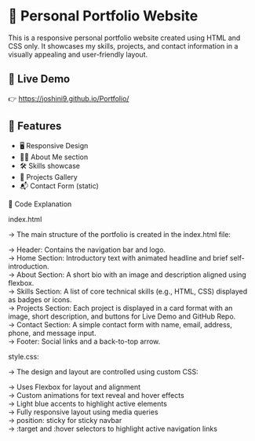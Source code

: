 # 💼 Personal Portfolio Website

This is a responsive personal portfolio website created using HTML and CSS only. It showcases my skills, projects, and contact information in a visually appealing and user-friendly layout.

## 🔗 Live Demo
👉 https://joshini9.github.io/Portfolio/

## 📌 Features

- 🖥️ Responsive Design
- 🧑‍💼 About Me section
- 🛠️ Skills showcase
- 🧩 Projects Gallery
- 📬 Contact Form (static)


🧩 Code Explanation

 index.html

-> The main structure of the portfolio is created in the index.html file:

-> Header: Contains the navigation bar and logo.<br>
-> Home Section: Introductory text with animated headline and brief self-introduction.<br>
-> About Section: A short bio with an image and description aligned using flexbox.<br>
-> Skills Section: A list of core technical skills (e.g., HTML, CSS) displayed as badges or icons.<br>
-> Projects Section: Each project is displayed in a card format with an image, short description, and buttons for Live Demo and GitHub Repo.<br>
-> Contact Section: A simple contact form with name, email, address, phone, and message input.<br>
-> Footer: Social links and a back-to-top arrow.<br>

 style.css:

-> The design and layout are controlled using custom CSS:

-> Uses Flexbox for layout and alignment<br>
-> Custom animations for text reveal and hover effects<br>
-> Light blue accents to highlight active elements<br>
-> Fully responsive layout using media queries<br>
-> position: sticky for sticky navbar<br>
-> :target and :hover selectors to highlight active navigation links

